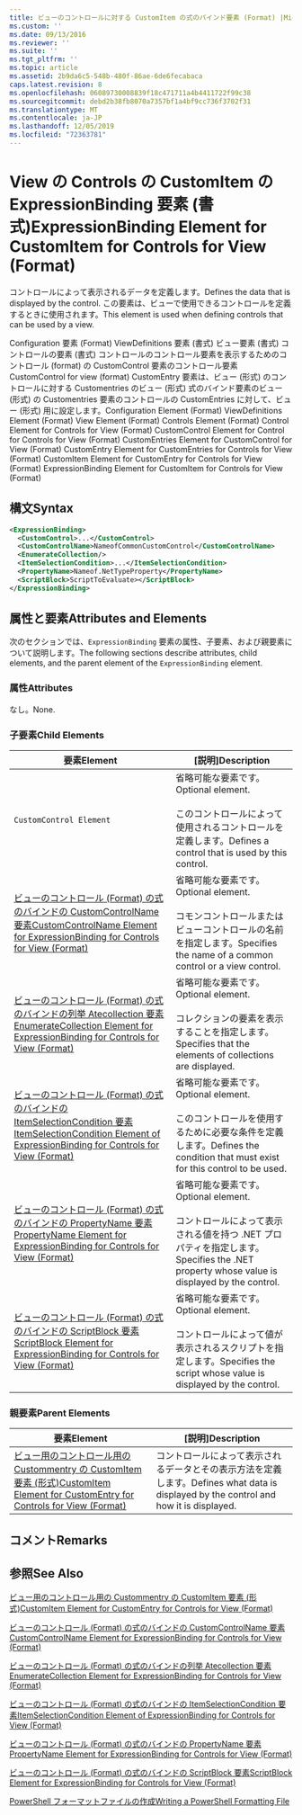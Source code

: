 ```yaml
---
title: ビューのコントロールに対する CustomItem の式のバインド要素 (Format) |Microsoft Docs
ms.custom: ''
ms.date: 09/13/2016
ms.reviewer: ''
ms.suite: ''
ms.tgt_pltfrm: ''
ms.topic: article
ms.assetid: 2b9da6c5-548b-480f-86ae-6de6fecabaca
caps.latest.revision: 8
ms.openlocfilehash: 06089730008839f18c471711a4b4411722f99c38
ms.sourcegitcommit: debd2b38fb8070a7357bf1a4bf9cc736f3702f31
ms.translationtype: MT
ms.contentlocale: ja-JP
ms.lasthandoff: 12/05/2019
ms.locfileid: "72363781"
---
```

# <a name="expressionbinding-element-for-customitem-for-controls-for-view-format"></a><span data-ttu-id="a5f62-102">View の Controls の CustomItem の ExpressionBinding 要素 (書式)</span><span class="sxs-lookup"><span data-stu-id="a5f62-102">ExpressionBinding Element for CustomItem for Controls for View (Format)</span></span>

<span data-ttu-id="a5f62-103">コントロールによって表示されるデータを定義します。</span><span class="sxs-lookup"><span data-stu-id="a5f62-103">Defines the data that is displayed by the control.</span></span> <span data-ttu-id="a5f62-104">この要素は、ビューで使用できるコントロールを定義するときに使用されます。</span><span class="sxs-lookup"><span data-stu-id="a5f62-104">This element is used when defining controls that can be used by a view.</span></span>

<span data-ttu-id="a5f62-105">Configuration 要素 (Format) ViewDefinitions 要素 (書式) ビュー要素 (書式) コントロールの要素 (書式) コントロールのコントロール要素を表示するためのコントロール (format) の CustomControl 要素のコントロール要素CustomControl for view (format) CustomEntry 要素は、ビュー (形式) のコントロールに対する Customentries のビュー (形式) 式のバインド要素のビュー (形式) の Customentries 要素のコントロールの CustomEntries に対して、ビュー (形式) 用に設定します。</span><span class="sxs-lookup"><span data-stu-id="a5f62-105">Configuration Element (Format) ViewDefinitions Element (Format) View Element (Format) Controls Element (Format) Control Element for Controls for View (Format) CustomControl Element for Control for Controls for View (Format) CustomEntries Element for CustomControl for View (Format) CustomEntry Element for CustomEntries for Controls for View (Format) CustomItem Element for CustomEntry for Controls for View (Format) ExpressionBinding Element for CustomItem for Controls for View (Format)</span></span>

## <a name="syntax"></a><span data-ttu-id="a5f62-106">構文</span><span class="sxs-lookup"><span data-stu-id="a5f62-106">Syntax</span></span>

```xml
<ExpressionBinding>
  <CustomControl>...</CustomControl>
  <CustomControlName>NameofCommonCustomControl</CustomControlName>
  <EnumerateCollection/>
  <ItemSelectionCondition>...</ItemSelectionCondition>
  <PropertyName>Nameof.NetTypeProperty</PropertyName>
  <ScriptBlock>ScriptToEvaluate></ScriptBlock>
</ExpressionBinding>
```

## <a name="attributes-and-elements"></a><span data-ttu-id="a5f62-107">属性と要素</span><span class="sxs-lookup"><span data-stu-id="a5f62-107">Attributes and Elements</span></span>

<span data-ttu-id="a5f62-108">次のセクションでは、`ExpressionBinding` 要素の属性、子要素、および親要素について説明します。</span><span class="sxs-lookup"><span data-stu-id="a5f62-108">The following sections describe attributes, child elements, and the parent element of the `ExpressionBinding` element.</span></span>

### <a name="attributes"></a><span data-ttu-id="a5f62-109">属性</span><span class="sxs-lookup"><span data-stu-id="a5f62-109">Attributes</span></span>

<span data-ttu-id="a5f62-110">なし。</span><span class="sxs-lookup"><span data-stu-id="a5f62-110">None.</span></span>

### <a name="child-elements"></a><span data-ttu-id="a5f62-111">子要素</span><span class="sxs-lookup"><span data-stu-id="a5f62-111">Child Elements</span></span>

|<span data-ttu-id="a5f62-112">要素</span><span class="sxs-lookup"><span data-stu-id="a5f62-112">Element</span></span>|<span data-ttu-id="a5f62-113">[説明]</span><span class="sxs-lookup"><span data-stu-id="a5f62-113">Description</span></span>|
|-------------|-----------------|
|`CustomControl Element`|<span data-ttu-id="a5f62-114">省略可能な要素です。</span><span class="sxs-lookup"><span data-stu-id="a5f62-114">Optional element.</span></span><br /><br /> <span data-ttu-id="a5f62-115">このコントロールによって使用されるコントロールを定義します。</span><span class="sxs-lookup"><span data-stu-id="a5f62-115">Defines a control that is used by this control.</span></span>|
|[<span data-ttu-id="a5f62-116">ビューのコントロール (Format) の式のバインドの CustomControlName 要素</span><span class="sxs-lookup"><span data-stu-id="a5f62-116">CustomControlName Element for ExpressionBinding for Controls for View (Format)</span></span>](./customcontrolname-element-for-expressionbinding-for-controls-for-view-format.md)|<span data-ttu-id="a5f62-117">省略可能な要素です。</span><span class="sxs-lookup"><span data-stu-id="a5f62-117">Optional element.</span></span><br /><br /> <span data-ttu-id="a5f62-118">コモンコントロールまたはビューコントロールの名前を指定します。</span><span class="sxs-lookup"><span data-stu-id="a5f62-118">Specifies the name of a common control or a view control.</span></span>|
|[<span data-ttu-id="a5f62-119">ビューのコントロール (Format) の式のバインドの列挙 Atecollection 要素</span><span class="sxs-lookup"><span data-stu-id="a5f62-119">EnumerateCollection Element for ExpressionBinding for Controls for View (Format)</span></span>](./enumeratecollection-element-for-expressionbinding-for-controls-for-view-format.md)|<span data-ttu-id="a5f62-120">省略可能な要素です。</span><span class="sxs-lookup"><span data-stu-id="a5f62-120">Optional element.</span></span><br /><br /> <span data-ttu-id="a5f62-121">コレクションの要素を表示することを指定します。</span><span class="sxs-lookup"><span data-stu-id="a5f62-121">Specifies that the elements of collections are displayed.</span></span>|
|[<span data-ttu-id="a5f62-122">ビューのコントロール (Format) の式のバインドの ItemSelectionCondition 要素</span><span class="sxs-lookup"><span data-stu-id="a5f62-122">ItemSelectionCondition Element of ExpressionBinding for Controls for View (Format)</span></span>](./itemselectioncondition-element-for-expressionbinding-for-controls-for-view-format.md)|<span data-ttu-id="a5f62-123">省略可能な要素です。</span><span class="sxs-lookup"><span data-stu-id="a5f62-123">Optional element.</span></span><br /><br /> <span data-ttu-id="a5f62-124">このコントロールを使用するために必要な条件を定義します。</span><span class="sxs-lookup"><span data-stu-id="a5f62-124">Defines the condition that must exist for this control to be used.</span></span>|
|[<span data-ttu-id="a5f62-125">ビューのコントロール (Format) の式のバインドの PropertyName 要素</span><span class="sxs-lookup"><span data-stu-id="a5f62-125">PropertyName Element for ExpressionBinding for Controls for View (Format)</span></span>](./propertyname-element-for-expressionbinding-for-controls-for-view-format.md)|<span data-ttu-id="a5f62-126">省略可能な要素です。</span><span class="sxs-lookup"><span data-stu-id="a5f62-126">Optional element.</span></span><br /><br /> <span data-ttu-id="a5f62-127">コントロールによって表示される値を持つ .NET プロパティを指定します。</span><span class="sxs-lookup"><span data-stu-id="a5f62-127">Specifies the .NET property whose value is displayed by the control.</span></span>|
|[<span data-ttu-id="a5f62-128">ビューのコントロール (Format) の式のバインドの ScriptBlock 要素</span><span class="sxs-lookup"><span data-stu-id="a5f62-128">ScriptBlock Element for ExpressionBinding for Controls for View (Format)</span></span>](./scriptblock-element-for-expressionbinding-for-controls-for-view-format.md)|<span data-ttu-id="a5f62-129">省略可能な要素です。</span><span class="sxs-lookup"><span data-stu-id="a5f62-129">Optional element.</span></span><br /><br /> <span data-ttu-id="a5f62-130">コントロールによって値が表示されるスクリプトを指定します。</span><span class="sxs-lookup"><span data-stu-id="a5f62-130">Specifies the script whose value is displayed by the control.</span></span>|

### <a name="parent-elements"></a><span data-ttu-id="a5f62-131">親要素</span><span class="sxs-lookup"><span data-stu-id="a5f62-131">Parent Elements</span></span>

|<span data-ttu-id="a5f62-132">要素</span><span class="sxs-lookup"><span data-stu-id="a5f62-132">Element</span></span>|<span data-ttu-id="a5f62-133">[説明]</span><span class="sxs-lookup"><span data-stu-id="a5f62-133">Description</span></span>|
|-------------|-----------------|
|[<span data-ttu-id="a5f62-134">ビュー用のコントロール用の Custommentry の CustomItem 要素 (形式)</span><span class="sxs-lookup"><span data-stu-id="a5f62-134">CustomItem Element for CustomEntry for Controls for View (Format)</span></span>](./customitem-element-for-customentry-for-controls-for-view-format.md)|<span data-ttu-id="a5f62-135">コントロールによって表示されるデータとその表示方法を定義します。</span><span class="sxs-lookup"><span data-stu-id="a5f62-135">Defines what data is displayed by the control and how it is displayed.</span></span>|

## <a name="remarks"></a><span data-ttu-id="a5f62-136">コメント</span><span class="sxs-lookup"><span data-stu-id="a5f62-136">Remarks</span></span>

## <a name="see-also"></a><span data-ttu-id="a5f62-137">参照</span><span class="sxs-lookup"><span data-stu-id="a5f62-137">See Also</span></span>

[<span data-ttu-id="a5f62-138">ビュー用のコントロール用の Custommentry の CustomItem 要素 (形式)</span><span class="sxs-lookup"><span data-stu-id="a5f62-138">CustomItem Element for CustomEntry for Controls for View (Format)</span></span>](./customitem-element-for-customentry-for-controls-for-view-format.md)

[<span data-ttu-id="a5f62-139">ビューのコントロール (Format) の式のバインドの CustomControlName 要素</span><span class="sxs-lookup"><span data-stu-id="a5f62-139">CustomControlName Element for ExpressionBinding for Controls for View (Format)</span></span>](./customcontrolname-element-for-expressionbinding-for-controls-for-view-format.md)

[<span data-ttu-id="a5f62-140">ビューのコントロール (Format) の式のバインドの列挙 Atecollection 要素</span><span class="sxs-lookup"><span data-stu-id="a5f62-140">EnumerateCollection Element for ExpressionBinding for Controls for View (Format)</span></span>](./enumeratecollection-element-for-expressionbinding-for-controls-for-view-format.md)

[<span data-ttu-id="a5f62-141">ビューのコントロール (Format) の式のバインドの ItemSelectionCondition 要素</span><span class="sxs-lookup"><span data-stu-id="a5f62-141">ItemSelectionCondition Element of ExpressionBinding for Controls for View (Format)</span></span>](./itemselectioncondition-element-for-expressionbinding-for-controls-for-view-format.md)

[<span data-ttu-id="a5f62-142">ビューのコントロール (Format) の式のバインドの PropertyName 要素</span><span class="sxs-lookup"><span data-stu-id="a5f62-142">PropertyName Element for ExpressionBinding for Controls for View (Format)</span></span>](./propertyname-element-for-expressionbinding-for-controls-for-view-format.md)

[<span data-ttu-id="a5f62-143">ビューのコントロール (Format) の式のバインドの ScriptBlock 要素</span><span class="sxs-lookup"><span data-stu-id="a5f62-143">ScriptBlock Element for ExpressionBinding for Controls for View (Format)</span></span>](./scriptblock-element-for-expressionbinding-for-controls-for-view-format.md)

[<span data-ttu-id="a5f62-144">PowerShell フォーマットファイルの作成</span><span class="sxs-lookup"><span data-stu-id="a5f62-144">Writing a PowerShell Formatting File</span></span>](./writing-a-powershell-formatting-file.md)
